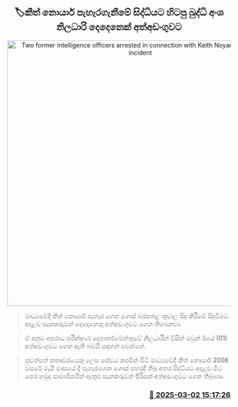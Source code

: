 <p align='center'><b><h2 align='center' title='Two former intelligence officers arrested in connection with Keith Noyar kidnapping incident'>🏷කීත් නොයාර් පැහැරගැනීමේ සිද්ධියට හිටපු බුද්ධි අංශ නිලධාරි දෙදෙනෙක් අත්අඩංගුවට</h2></b></p>
<p align='center'><img src='https://helakuru.sgp1.cdn.digitaloceanspaces.com/esana/images/lib/arrested2[1].jpg' width='600' alt='Two former intelligence officers arrested in connection with Keith Noyar kidnapping incident'></p>

> මාධ්‍යවේදී කීත් නොයාර් පැහැර ගෙන ගොස් බරපතළ තුවාල සිදු කිරීමේ සිදුවීමට අදාළව සැකකරුවන් දෙදෙනෙකු අත්අඩංගුවට ගෙන තිබෙනවා.

> ඒ අනුව අපරාධ පරීක්ෂණ දෙපාර්තමේන්තුවේ නිලධාරීන් විසින් ඔවුන් ඊයේ (01) අත්අඩංගුවට ගෙන ඇති බවයි සඳහන් වෙන්නේ.

> පුවත්පත් කතෘවරයෙකු ලෙස සේවය කරමින් සිටි මාධ්‍යවේදී කීත් නොයාර් 2008 වසරේ මැයි මාසයේ දී පැහැරගෙන ගොස් පහරදී තිබූ අතර සිද්ධියට අදාළව මීට පෙර හමුදා සාමාජිකයින් ඇතුළු සැකකරුවන් පිරිසක් අත්අඩංගුවට ගෙන තිබුණා.



<h3 align='right'><a href='https://www.helakuru.lk/esana/p/107949/'>📅 2025-03-02 15:17:26</a></h3>

